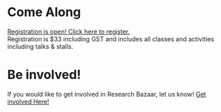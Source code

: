 # Come Along
<a href="http://www.cvent.com/d/qtqbnd"><p>Registration is open! Click here to register.</a><br>Registration is $33 including GST and includes all classes and activities including talks & stalls.</p>

# Be involved!
<p>If you would like to get involved in Research Bazaar, let us know! <a href='https://goo.gl/forms/CnAovnbmlSkEAy5I3'>Get involved Here!</a></p>
